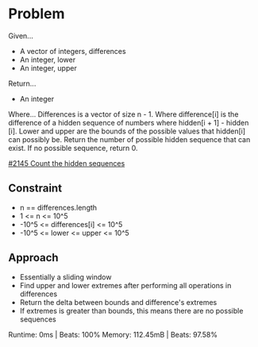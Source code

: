 
# Problem
Given...
- A vector of integers, differences
- An integer, lower
- An integer, upper

Return...
- An integer

Where...
Differences is a vector of size n - 1. Where difference\[i] is the difference 
of a hidden sequence of numbers where hidden\[i + 1] - hidden \[i]. Lower and 
upper are the bounds of the possible values that hidden\[i] can possibly be. 
Return the number of possible hidden sequence that can exist. If no possible 
sequence, return 0.

[#2145 Count the hidden sequences](https://leetcode.com/problems/count-the-hidden-sequences/description/?envType=daily-question&envId=2025-04-21)

## Constraint
- n == differences.length
- 1 <= n <= 10^5
- -10^5 <= differences\[i] <= 10^5
- -10^5 <= lower <= upper <= 10^5

## Approach
- Essentially a sliding window
- Find upper and lower extremes after performing all operations in 
differences
- Return the delta between bounds and difference's extremes
- If extremes is greater than bounds, this means there are no possible 
sequences

Runtime:
0ms | Beats: 100%
Memory:
112.45mB | Beats: 97.58%
